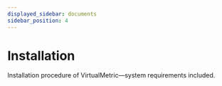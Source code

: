 ```yaml
---
displayed_sidebar: documents
sidebar_position: 4
---
```


# Installation

Installation procedure of VirtualMetric&mdash;system requirements included.
